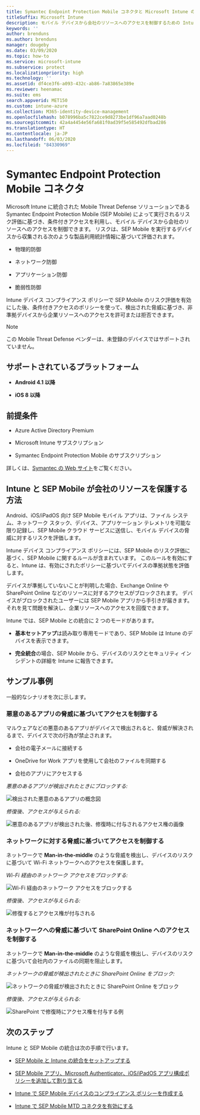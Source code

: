 ```yaml
---
title: Symantec Endpoint Protection Mobile コネクタと Microsoft Intune の使用
titleSuffix: Microsoft Intune
description: モバイル デバイスから会社のリソースへのアクセスを制御するための Intune と Symantec Endpoint Protection Mobile の統合について説明します。
keywords: ''
author: brenduns
ms.author: brenduns
manager: dougeby
ms.date: 03/09/2020
ms.topic: how-to
ms.service: microsoft-intune
ms.subservice: protect
ms.localizationpriority: high
ms.technology: ''
ms.assetid: df4ce3f6-a093-432c-ab86-7a83865e389e
ms.reviewer: heenamac
ms.suite: ems
search.appverid: MET150
ms.custom: intune-azure
ms.collection: M365-identity-device-management
ms.openlocfilehash: b078996ba5c7822ce9d8273be1df96a7aad0248b
ms.sourcegitcommit: 42a4a4454e56fa681f0ad39f5e585492dfbad286
ms.translationtype: HT
ms.contentlocale: ja-JP
ms.lasthandoff: 06/03/2020
ms.locfileid: "84330969"
---
```

# <a name="symantec-endpoint-protection-mobile-connector"></a>Symantec Endpoint Protection Mobile コネクタ

Microsoft Intune に統合された Mobile Threat Defense ソリューションである Symantec Endpoint Protection Mobile (SEP Mobile) によって実行されるリスク評価に基づき、条件付きアクセスを利用し、モバイル デバイスから会社のリソースへのアクセスを制御できます。 リスクは、SEP Mobile を実行するデバイスから収集される次のような製品利用統計情報に基づいて評価されます。

- 物理的防御

- ネットワーク防御

- アプリケーション防御

- 脆弱性防御

Intune デバイス コンプライアンス ポリシーで SEP Mobile のリスク評価を有効にした後、条件付きアクセスのポリシーを使って、検出された脅威に基づき、非準拠デバイスから企業リソースへのアクセスを許可または拒否できます。

> [!NOTE]
> この Mobile Threat Defense ベンダーは、未登録のデバイスではサポートされていません。

## <a name="supported-platforms"></a>サポートされているプラットフォーム

- **Android 4.1 以降**

- **iOS 8 以降**

## <a name="pre-requisites"></a>前提条件

- Azure Active Directory Premium

- Microsoft Intune サブスクリプション

- Symantec Endpoint Protection Mobile のサブスクリプション

詳しくは、[Symantec の Web サイト](https://help.symantec.com/cs/sep_mobile/SEPMOBILE/v131237277_v127904070/Integrating-Microsoft-Intune-with-Endpoint-Protection-Mobile?locale=EN_US)をご覧ください。

## <a name="how-do-intune-and-sep-mobile-help-protect-your-company-resources"></a>Intune と SEP Mobile が会社のリソースを保護する方法

Android、iOS/iPadOS 向け SEP Mobile モバイル アプリは、ファイル システム、ネットワーク スタック、デバイス、アプリケーション テレメトリを可能な限り記録し、SEP Mobile クラウド サービスに送信し、モバイル デバイスの脅威に対するリスクを評価します。

Intune デバイス コンプライアンス ポリシーには、SEP Mobile のリスク評価に基づく、SEP Mobile に関するルールが含まれています。 このルールを有効にすると、Intune は、有効にされたポリシーに基づいてデバイスの準拠状態を評価します。

デバイスが準拠していないことが判明した場合、Exchange Online や SharePoint Online などのリソースに対するアクセスがブロックされます。 デバイスがブロックされたユーザーには SEP Mobile アプリから手引きが届きます。それを見て問題を解決し、企業リソースへのアクセスを回復できます。

Intune では、SEP Mobile との統合に 2 つのモードがあります。

- **基本セットアップ**は読み取り専用モードであり、SEP Mobile は Intune のデバイスを表示できます。

- **完全統合**の場合、SEP Mobile から、デバイスのリスクとセキュリティ インシデントの詳細を Intune に報告できます。

## <a name="sample-scenarios"></a>サンプル事例

一般的なシナリオを次に示します。

### <a name="control-access-based-on-threats-from-malicious-apps"></a>悪意のあるアプリの脅威に基づいてアクセスを制御する

マルウェアなどの悪意のあるアプリがデバイスで検出されると、脅威が解決されるまで、デバイスで次の行為が禁止されます。

- 会社の電子メールに接続する

- OneDrive for Work アプリを使用して会社のファイルを同期する

- 会社のアプリにアクセスする

*悪意のあるアプリが検出されたときにブロックする:*

![検出された悪意のあるアプリの概念図](./media/skycure-mobile-threat-defense-connector/symantec-arch-1.png)

*修復後、アクセスが与えられる:*

![悪意のあるアプリが検出された後、修復時に付与されるアクセス権の画像](./media/skycure-mobile-threat-defense-connector/symantec-arch-2.png)

### <a name="control-access-based-on-threat-to-network"></a>ネットワークに対する脅威に基づいてアクセスを制御する

ネットワークで **Man-in-the-middle** のような脅威を検出し、デバイスのリスクに基づいて Wi-Fi ネットワークへのアクセスを保護します。

*Wi-Fi 経由のネットワーク アクセスをブロックする:*

![Wi-Fi 経由のネットワーク アクセスをブロックする](./media/skycure-mobile-threat-defense-connector/symantec-arch-3.png)

*修復後、アクセスが与えられる:*

![修復するとアクセス権が付与される](./media/skycure-mobile-threat-defense-connector/symantec-arch-4.png)

### <a name="control-access-to-sharepoint-online-based-on-threat-to-network"></a>ネットワークへの脅威に基づいて SharePoint Online へのアクセスを制御する

ネットワークで **Man-in-the-middle** のような脅威を検出し、デバイスのリスクに基づいて会社内のファイルの同期を阻止します。

*ネットワークの脅威が検出されたときに SharePoint Online をブロック:*

![ネットワークの脅威が検出されたときに SharePoint Online をブロック](./media/skycure-mobile-threat-defense-connector/symantec-arch-5.png)

*修復後、アクセスが与えられる:*

![SharePoint で修復時にアクセス権を付与する例](./media/skycure-mobile-threat-defense-connector/symantec-arch-6.png)

<!-- 
### Control access on unenrolled devices based on threats from malicious apps

When the Symantec Endpoint Protection Mobile Threat Defense solution considers a device to be infected:
![App protection policy blocks due to detected malware](./media/skycure-mobile-threat-defense-connector/symantec-app-policy-block.png)

Access is granted on remediation:

![Access is granted on remediation for App protection policy](./media/skycure-mobile-threat-defense-connector/symantec-app-policy-remediated.png)
-->

## <a name="next-steps"></a>次のステップ

Intune と SEP Mobile の統合は次の手順で行います。

- [SEP Mobile と Intune の統合をセットアップする](skycure-mtd-connector-integration.md)

- [SEP Mobile アプリ、Microsoft Authenticator、iOS/iPadOS アプリ構成ポリシーを追加して割り当てる](mtd-apps-ios-app-configuration-policy-add-assign.md)

- [Intune で SEP Mobile デバイスのコンプライアンス ポリシーを作成する](mtd-device-compliance-policy-create.md)

- [Intune で SEP Mobile MTD コネクタを有効にする](mtd-connector-enable.md)

